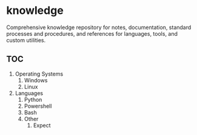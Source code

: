 # knowledge
Comprehensive knowledge repository for notes, documentation, standard processes and procedures, and references for languages, tools, and custom utilities.

## TOC

1. Operating Systems
    1. Windows
    1. Linux
1. Languages
    1. Python
    1. Powershell
    1. Bash
    1. Other
        1. Expect
